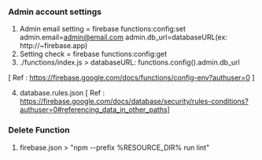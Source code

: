 ### Admin account settings
1. Admin email setting = firebase functions:config:set admin.email=admin@email.com admin.db_url=databaseURL(ex: http://~firebase.app)
2. Setting check = firebase functions:config:get
3. ./functions/index.js > databaseURL: functions.config().admin.db_url

[ Ref : https://firebase.google.com/docs/functions/config-env?authuser=0 ]

4. database.rules.json
[ Ref : https://firebase.google.com/docs/database/security/rules-conditions?authuser=0#referencing_data_in_other_paths]

### Delete Function
1. firebase.json > "npm --prefix %RESOURCE_DIR% run lint"